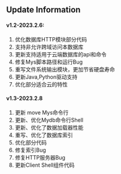 ## Update Information
#### v1.2-2023.2.6:
1. 优化数据库HTTP模块部分代码
2. 支持非允许跨域访问本数据库
3. 更新支持适用于云端数据库的api和命令
4. 修复Mys脚本路径和运行Bug
5. 重写文件系统输出模块，更加节省硬盘寿命
6. 更新Java,Python驱动支持
7. 优化部分适合云的特性

#### v1.3-2023.2.8
1. 更新 move Mys命令行
2. 更新、优化Mydb命令行Shell
3. 更新、优化了数据加载器性能
4. 重写、优化了数据库索引
5. 优化部分代码
6. 修复索引Bug
7. 修复HTTP服务器Bug
8. 更新Client Shell组件代码
